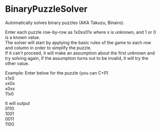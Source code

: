 # BinaryPuzzleSolver
Automatically solves binary puzzles (AKA Takuzu, Binairo).

Enter each puzzle row-by-row as 1x0xx01x where x is unknown, and 1 or 0 is a known value.  
The solver will start by applying the basic rules of the game to each row and column in order to simplify the puzzle.  
If it can't proceed, it will make an assumption about the first unknown and try solving again, if the assumption turns out to be invalid, it will try the other value.

Example: Enter below for the puzzle (you can C+P)  
x1x0  
xx0x  
x0xx  
11x0  

It will output  
0110  
1001  
0011  
1100

